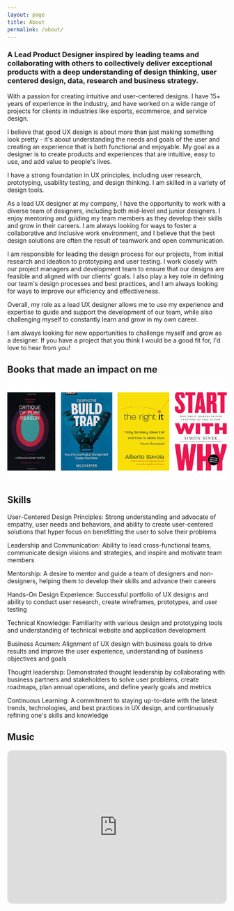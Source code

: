 ```yaml
---
layout: page
title: About
permalink: /about/
---
```


### A Lead Product Designer inspired by leading teams and collaborating with others to collectively deliver exceptional products with a deep understanding of design thinking, user centered design, data, research and business strategy.

With a passion for creating intuitive and user-centered designs. I have 15+ years of experience in the industry, and have worked on a wide range of projects for clients in industries like esports, ecommerce, and service design.

I believe that good UX design is about more than just making something look pretty - it's about understanding the needs and goals of the user and creating an experience that is both functional and enjoyable. My goal as a designer is to create products and experiences that are intuitive, easy to use, and add value to people's lives.

I have a strong foundation in UX principles, including user research, prototyping, usability testing, and design thinking. I am skilled in a variety of design tools.

As a lead UX designer at my company, I have the opportunity to work with a diverse team of designers, including both mid-level and junior designers. I enjoy mentoring and guiding my team members as they develop their skills and grow in their careers. I am always looking for ways to foster a collaborative and inclusive work environment, and I believe that the best design solutions are often the result of teamwork and open communication.

I am responsible for leading the design process for our projects, from initial research and ideation to prototyping and user testing. I work closely with our project managers and development team to ensure that our designs are feasible and aligned with our clients' goals. I also play a key role in defining our team's design processes and best practices, and I am always looking for ways to improve our efficiency and effectiveness.

Overall, my role as a lead UX designer allows me to use my experience and expertise to guide and support the development of our team, while also challenging myself to constantly learn and grow in my own career.

I am always looking for new opportunities to challenge myself and grow as a designer. If you have a project that you think I would be a good fit for, I'd love to hear from you!

## Books that made an impact on me
![](/pages/books.png)

## Skills

User-Centered Design Principles: Strong understanding and advocate of empathy, user needs and behaviors, and ability to create user-centered solutions that hyper focus on benefitting the user to solve their problems

Leadership and Communication: Ability to lead cross-functional teams, communicate design visions and strategies, and inspire and motivate team members

Mentorship: A desire to mentor and guide a team of designers and non-designers, helping them to develop their skills and advance their careers

Hands-On Design Experience: Successful portfolio of UX designs and ability to conduct user research, create wireframes, prototypes, and user testing

Technical Knowledge: Familiarity with various design and prototyping tools and understanding of technical website and application development

Business Acumen: Alignment of UX design with business goals to drive results and improve the user experience, understanding of business objectives and goals

Thought leadership: Demonstrated thought leadership by collaborating with business partners and stakeholders to solve user problems, create roadmaps, plan annual operations, and define yearly goals and metrics

Continuous Learning: A commitment to staying up-to-date with the latest trends, technologies, and best practices in UX design, and continuously refining one's skills and knowledge

## Music
<iframe style="border-radius:12px" src="https://open.spotify.com/embed/playlist/1QhBi9a92RYsGpCeDj2fEz?utm_source=generator&theme=0" width="100%" height="352" frameBorder="0" allowfullscreen="" allow="autoplay; clipboard-write; encrypted-media; fullscreen; picture-in-picture" loading="lazy"></iframe>